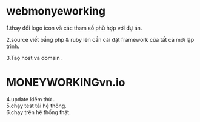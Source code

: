 # webmonyeworking
1.thay đổi logo icon và các tham số phù hợp với dự án.<br>

2.source viết  bầng php & ruby lên cần cài đặt framework của tất cả mới lập trình.<br>

3.Taọ host va domain .<br>
# MONEYWORKINGvn.io
4.update kiểm thử .<br>
5.chạy test tải hệ thống. <br>
6.chạy trên hệ thống thật.<br> 
 
